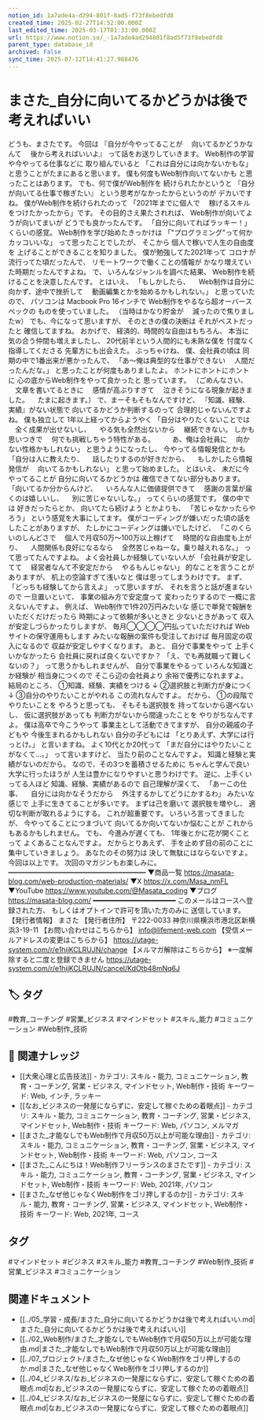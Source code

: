 ```yaml
---
notion_id: 1a7ade4a-d294-801f-8ad5-f73f8ebedfd8
created_time: 2025-02-27T14:52:00.000Z
last_edited_time: 2025-03-17T01:33:00.000Z
url: https://www.notion.so/_-1a7ade4ad294801f8ad5f73f8ebedfd8
parent_type: database_id
archived: False
sync_time: 2025-07-12T14:41:27.988476
---
```


# まさた_自分に向いてるかどうかは後で考えればいい

どうも、まさたです。
今回は
『自分が今やってることが
　向いてるかどうかなんて
　後から考えればいいよ』
って話をお送りしていきます。
Web制作の学習や今やってる仕事などに
取り組んでいると
「これは自分には向かないかもな」
と思うことがたまにあると思います。
僕も何度もWeb制作向いてないかも
と思ったことはあります。
でも、何で僕がWeb制作を
続けられたかというと
『自分が向いてる仕事で稼ぎたい』
という思考がなかったからというのが
デカいですね。
僕がWeb制作を続けられたのって
「2021年までに個人で
　稼げるスキルをつけたかったから」です。
その目的さえ果たされれば、
Web制作が向いてようが向いてまいが
どうでも良かったんです。
「自分に向いてればラッキー！」
くらいの感覚。
Web制作を学び始めたきっかけは
「"プログラミング"って何かカッコいいな」
って思ったことでしたが、
そこから
個人で稼いで人生の自由度を
上げることができることを知りました。
僕が勉強してた2021年って
コロナが流行ってた頃だったんで、
リモートワークで働くことの情報が
かなり増えていた時期だったんですよね。
で、
いろんなジャンルを調べた結果、
Web制作を続けることを決意したんです。
とはいえ、
「もしかしたら、
　Web制作は自分に向かず、途中で挫折して
　動画編集とかを始めるかもしれない。」
と思っていたので、
パソコンは
Macbook Pro 16インチで
Web制作をやるなら超オーバースペックの
ものを使っていました。
（当時はかなり貯金が
　減ったので焦りましたw）
でも、今になって思いますが、
そのときの僕の決断は
それがベストだったと
確信してますね。
おかげで、
経済的、時間的な自由はもちろん、
本当に気の合う仲間も増えましたし、
20代前半という人間的にも未熟な僕を
忖度なく指導してくださる
先輩方にも出会えた。
ぶっちゃけね、
僕、会社員の頃は
同期の中で1番出来が悪かったんで、
「あ〜俺は典型的な仕事ができない
　人間だったんだな。」
と思ったことが何度もありましたよ。
ホントにホントにホントに
心の底からWeb制作をやって良かったと
思っています。
（ごめんなさい、
　文章を書いてるときに
　感情が高ぶりすぎて
　泣きそうになる現象が起きました。
　たまに起きます。）
で、まーそもそもなんですけど、
『知識、経験、実績』がない状態で
向いてるかどうか判断するのって
合理的じゃないんですよね。
僕も独立して
1年以上経ってからようやく
「自分はやりたくないことでは
　全く成果が出せないし、
　やる気も全然出ないから
　継続できない。
しかも思いつきで
　何でも挑戦しちゃう特性がある。
　
　あ、俺は会社員に
　向かない性格かもしれない」
と思うようになったし、
今やってる情報発信とかも
「自分は人に教えたり、
　話したりするのが好きだから、
　もしかしたら情報発信が
　向いてるかもしれない」
と思って始めました。
とはいえ、
未だに今やってることが
自分に向いてるかどうかは
確信できてない部分もあります。
「向いてるか分からんけど、
　いろんな人に価値提供できて
　感謝の言葉が届くのは嬉しいし、
　別に苦じゃないしな。」
ってくらいの感覚です。
僕の中では
好きだったらとか、
向いてたら続けよう
とかよりも、
「苦じゃなかったらやろう」
という感覚を大事にしてます。
僕がコーディングが嫌いだった頃の話を
したことがありますが、
たしかにコーディングは嫌いでしたけど、
「このくらいのしんどさで
　個人で月収50万〜100万以上稼げて
　時間的な自由度も上がり、
　人間関係も良好になるなら
　全然苦じゃねーな。乗り越えれるな。」
って思ってたんですよね。
よく会社員しか経験していない人が
「会社員が安定してて
　経営者なんて不安定だから
　やるもんじゃない」
的なことを言うことがありますが、
机上の空論すぎて浅いなと
僕は思ってしまうわけです。
まず、「どっちも経験してから言えよ」
って思いますが、
それを言うと話が進まないので
一旦置いといて、
事業の組み方で安定度って
変わったりするので
一概に言えないんですよ。
例えば、
Web制作で1件20万円みたいな
感じで単発で報酬をいただくだけだったら
時期によって依頼が多いときと
少ないときがあって
収入が安定しづらかったりしますが、
毎月◯◯◯◯円払っていただければ
Webサイトの保守運用もします
みたいな報酬の案件も受注しておけば
毎月固定の収入になるので
収益が安定しやすくなります。
あと、
自分で事業をやって
上手くいかなかったら
会社員に戻れば良くないですか？
「え、でも再就職って難しくないの？」
って思うかもしれませんが、
自分で事業をやるって
いろんな知識とか経験が
相当身につくので
そこら辺の会社員より
余裕で優秀になれますよ。
結局のところ、
①知識、経験、実績をつける
↓
②選択肢と判断力が身につく
↓
③自分のやりたいことがやれる
この流れなんですよ。
だから、
①の段階でやりたいことを
やろうと思っても、
そもそも選択肢を
持ってないから選べないし、
仮に選択肢があっても
判断力がないから間違ったことを
やりがちなんですよ。
僕は高卒で今こうやって
事業主として活動できてますが、
自分の親戚の子どもや
今後生まれるかもしれない
自分の子どもには
「とりあえず、大学には行っとけ。」
と言いますね。
よく10代とか20代って
「まだ自分にはやりたいことがなくて…。」
って言いますけど、
当たり前のことなんですよ。
知識と経験と実績がないのだから。
なので、その3つを蓄積させるために
ちゃんと学んで良い大学に行ったほうが
人生は豊かになりやすいと思うわけです。
逆に、上手くいってる人ほど
知識、経験、実績があるので
自己理解が深くて、
「あーこの仕事、
　自分には向かなそうだから
　外注するかしてどうにかするわ」
みたいな感じで
上手に生きてることが多いです。
まずは己を磨いて
選択肢を増やし、
適切な判断が取れるようにする。
これが超重要です。
いろいろ言ってきましたが、
今やってることにつまづいて
向いてるか向いてないか悩むことが
これからもあるかもしれません。
でも、
今進みが遅くても、
1年後とかに花が開くことって
よくあることなんですよ。
だからとりあえず、
手を止めず目の前のことに
集中していきましょう。
あなたのその努力は
決して無駄にはならないですよ。
今回は以上です。
次回のマガジンもお楽しみに。
━━━━━━━━━━━━━━━━━━━━
▼商品一覧
https://masata-blog.com/web-production-materials/
▼X
https://x.com/Masa_nmFL
▼YouTube
https://www.youtube.com/@Masata_coding
▼ブログ
https://masata-blog.com/
━━━━━━━━━━━━━━━━━━━━
このメールはコースへ登録された方、
もしくはオプトインで許可を頂いた方のみに
送信しています。
【発行者情報】
まさた
【発行者住所】
〒222-0033
神奈川県横浜市港北区新横浜3-19-11
【お問い合わせはこちらから】
info@lifement-web.com
【受信メールアドレスの変更はこちらから】
https://utage-system.com/r/e1hijKCLRUJN/change
【メルマガ解除はこちらから】
※一度解除すると二度と登録できません
https://utage-system.com/r/e1hijKCLRUJN/cancel/KdOtb48mNq6J

## 🏷️ タグ
#教育_コーチング #営業_ビジネス #マインドセット #スキル_能力 #コミュニケーション #Web制作_技術

## 🔗 関連ナレッジ
- [[大衆心理と広告技法]] - カテゴリ: スキル・能力, コミュニケーション, 教育・コーチング, 営業・ビジネス, マインドセット, Web制作・技術 キーワード: Web, インチ, ラッキー
- [[なお_ビジネスの一発屋にならずに、安定して稼ぐための着眼点]] - カテゴリ: スキル・能力, コミュニケーション, 教育・コーチング, 営業・ビジネス, マインドセット, Web制作・技術 キーワード: Web, パソコン, メルマガ
- [[まさた_才能なしでもWeb制作で月収50万以上が可能な理由]] - カテゴリ: スキル・能力, コミュニケーション, 教育・コーチング, 営業・ビジネス, マインドセット, Web制作・技術 キーワード: Web, パソコン, コース
- [[まさた_こんにちは！Web制作フリーランスのまさたです]] - カテゴリ: スキル・能力, コミュニケーション, 教育・コーチング, 営業・ビジネス, マインドセット, Web制作・技術 キーワード: Web, 2021年, パソコン
- [[まさた_なぜ他じゃなくWeb制作をゴリ押しするのか]] - カテゴリ: スキル・能力, 教育・コーチング, 営業・ビジネス, マインドセット, Web制作・技術 キーワード: Web, 2021年, コース


## タグ

#マインドセット #ビジネス #スキル_能力 #教育_コーチング #Web制作_技術 #営業_ビジネス #コミュニケーション 

## 関連ドキュメント

- [[../05_学習・成長/まさた_自分に向いてるかどうかは後で考えればいい.md|まさた_自分に向いてるかどうかは後で考えればいい]]
- [[../02_Web制作/まさた_才能なしでもWeb制作で月収50万以上が可能な理由.md|まさた_才能なしでもWeb制作で月収50万以上が可能な理由]]
- [[../07_プロジェクト/まさた_なぜ他じゃなくWeb制作をゴリ押しするのか.md|まさた_なぜ他じゃなくWeb制作をゴリ押しするのか]]
- [[../04_ビジネス/なお_ビジネスの一発屋にならずに、安定して稼ぐための着眼点.md|なお_ビジネスの一発屋にならずに、安定して稼ぐための着眼点]]
- [[../04_ビジネス/なお_ビジネスの一発屋にならずに、安定して稼ぐための着眼点.md|なお_ビジネスの一発屋にならずに、安定して稼ぐための着眼点]]
